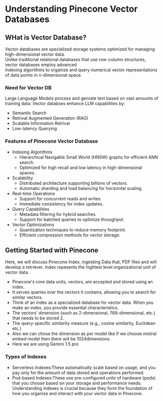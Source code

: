 # Understanding Pinecone Vector Databases
## WHat is Vector Database?
Vector databases are specialized storage systems optimized for managing high-dimensional vector data.  
Unlike traditional relational databases that use row-column structures, vector databases employ advanced  
indexing algorithms to organize and query numerical vector representations of data points in n-dimensional space.

### Need for Vector DB
Large Language Models process and genrate text based on vast amounts of training data.
Vector databses enhance LLM capabilities by:
- Semantic Search
- Retrival Augmented Generation (RAG)
- Scalable Information Retrival
- Low-latency Querying
  
### Features of Pinecone Vector Database
- Indexing Algorithms
    - Hierarchical Navigable Small World (HNSW) graphs for efficient ANN search.
    - Optimized for high recall and low latency in high-dimensional spaces.
- Scalability
    - Distributed architecture supporting billions of vectors.
    - Automatic sharding and load balancing for horizontal scaling.
- Real-time Operations
    - Support for concurrent reads and writes.
    - Immediate consistency for index updates.
- Query Capabilities
    - Metadata filtering for hybrid searches.
    - Support for batched queries to optimize throughput.
- Vector Optimizations
    - Quantization techniques to reduce memory footprint.
    - Efficient compression methods for vector storage.
## Getting Started with Pinecone
Here, we will discuss Pinecone Index, ingesting Data that, PDF files and will develop a retriever.
Index repesents the hightest level organizational unit of vector data.
- Pinecone's core data units, vectors, are accepted and stored using an index.
- It serves queries over the vectors it contains, allowing you to search for similar vectors.
- Think of an index as a specialized database for vector data. When you make an index, you provide essential characteristics.
- The vectors’ dimension (such as 2-dimensional, 768-dimensional, etc.) that needs to be stored 2.
- The query-specific similarity measure (e.g., cosine similarity, Euclidean etc.)
- Also we can chose the dimension as per model like if we choose mistral embed model then there will be 1024dimensions.
- Here we are using Gemini 1.5 pro
### Types of Indexes
- Serverless Indexes:These automatically scale based on usage, and you pay only for the amount of data stored and operations performed.
- Pod-based Indexes:These use pre-configured units of hardware (pods) that you choose based on your storage and performance needs.
  Understanding indexes is crucial because they form the foundation of how you organize and interact with your vector data in Pinecone.
  
